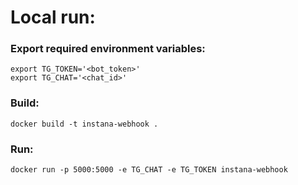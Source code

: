 # Local run:
### Export required environment variables:
```
export TG_TOKEN='<bot_token>'
export TG_CHAT='<chat_id>'
```
### Build:
```
docker build -t instana-webhook .
```
### Run:
```
docker run -p 5000:5000 -e TG_CHAT -e TG_TOKEN instana-webhook
```
